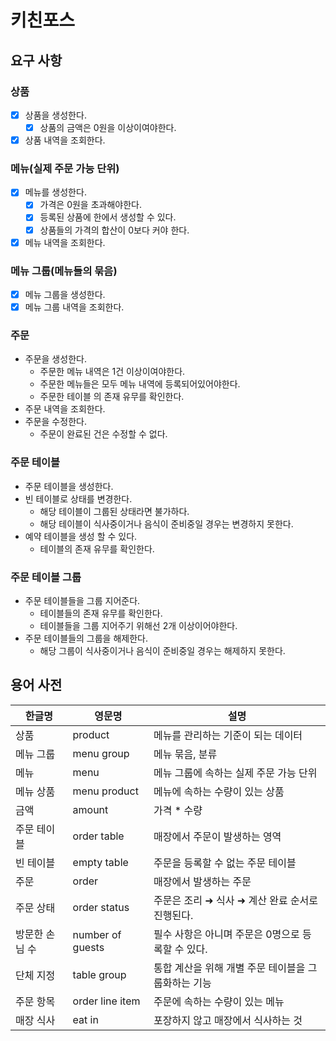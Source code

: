 # 키친포스

## 요구 사항
### 상품
- [x] 상품을 생성한다.
  - [x] 상품의 금액은 0원을 이상이여야한다.
- [x] 상품 내역을 조회한다.
### 메뉴(실제 주문 가능 단위)
- [x] 메뉴를 생성한다.
  - [x] 가격은 0원을 초과해야한다.
  - [x] 등록된 상품에 한에서 생성할 수 있다.
  - [x] 상품들의 가격의 합산이 0보다 커야 한다.
- [x] 메뉴 내역을 조회한다.
### 메뉴 그룹(메뉴들의 묶음)
- [x] 메뉴 그룹을 생성한다.
- [x] 메뉴 그룹 내역을 조회한다.
### 주문
- 주문을 생성한다.
  - 주문한 메뉴 내역은 1건 이상이여야한다.
  - 주문한 메뉴들은 모두 메뉴 내역에 등록되어있어야한다.
  - 주문한 테이블 의 존재 유무를 확인한다.
- 주문 내역을 조회한다.
- 주문을 수정한다.
  - 주문이 완료된 건은 수정할 수 없다.
### 주문 테이블
- 주문 테이블을 생성한다.
- 빈 테이블로 상태를 변경한다.
  - 해당 테이블이 그룹된 상태라면 불가하다.
  - 해당 테이블이 식사중이거나 음식이 준비중일 경우는 변경하지 못한다.
- 예약 테이블을 생성 할 수 있다.
  - 테이블의 존재 유무를 확인한다.
### 주문 테이블 그룹
- 주문 테이블들을 그룹 지어준다.
  - 테이블들의 존재 유무를 확인한다.
  - 테이블들을 그룹 지어주기 위해선 2개 이상이어야한다.
- 주문 테이블들의 그룹을 해제한다.
  - 해당 그룹이 식사중이거나 음식이 준비중일 경우는 해제하지 못한다.

## 용어 사전

| 한글명 | 영문명 | 설명 |
| --- | --- | --- |
| 상품 | product | 메뉴를 관리하는 기준이 되는 데이터 |
| 메뉴 그룹 | menu group | 메뉴 묶음, 분류 |
| 메뉴 | menu | 메뉴 그룹에 속하는 실제 주문 가능 단위 |
| 메뉴 상품 | menu product | 메뉴에 속하는 수량이 있는 상품 |
| 금액 | amount | 가격 * 수량 |
| 주문 테이블 | order table | 매장에서 주문이 발생하는 영역 |
| 빈 테이블 | empty table | 주문을 등록할 수 없는 주문 테이블 |
| 주문 | order | 매장에서 발생하는 주문 |
| 주문 상태 | order status | 주문은 조리 ➜ 식사 ➜ 계산 완료 순서로 진행된다. |
| 방문한 손님 수 | number of guests | 필수 사항은 아니며 주문은 0명으로 등록할 수 있다. |
| 단체 지정 | table group | 통합 계산을 위해 개별 주문 테이블을 그룹화하는 기능 |
| 주문 항목 | order line item | 주문에 속하는 수량이 있는 메뉴 |
| 매장 식사 | eat in | 포장하지 않고 매장에서 식사하는 것 |
